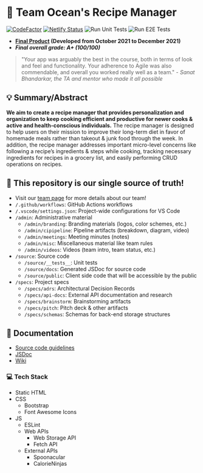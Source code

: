 # 🌊 Team Ocean's Recipe Manager

[![CodeFactor][codefactor-shield]](https://www.codefactor.io/repository/github/cse110-fa21-group5/cse110-fa21-group5)
[![Netlify Status][netlify-shield]](https://team-ocean-recipes.netlify.app/)
![Run Unit Tests](https://github.com/cse110-fa21-group5/cse110-fa21-group5/actions/workflows/run-unit-tests.yml/badge.svg)
![Run E2E Tests](https://github.com/cse110-fa21-group5/cse110-fa21-group5/actions/workflows/run-e2e-tests.yml/badge.svg)

-   **[Final Product](https://team-ocean-recipes.netlify.app/) (Developed from October 2021 to December 2021)** 
-   _**Final overall grade: A+ (100/100)**_  

> "Your app was arguably the best in the course, both in terms of look and feel and functionality. Your adherence to Agile was also commendable, and overall you worked really well as a team." - _Sanat Bhandarkar, the TA and mentor who made it all possible_

## 💡 Summary/Abstract

**We aim to create a recipe manager that provides
personalization and organization to keep cooking
efficient and productive for newer cooks & active
and health-conscious individuals.** The recipe
manager is designed to help users on their mission to
improve their long-term diet in favor of homemade
meals rather than takeout & junk food through the
week. In addition, the recipe manager addresses
important micro-level concerns like following a recipe’s
ingredients & steps while cooking, tracking necessary
ingredients for recipes in a grocery list, and easily
performing CRUD operations on recipes.

## 📘 This repository is our single source of truth!
-   Visit our [team page](admin/team.md) for more details about our team!
-   `/.github/workflows`: GitHub Actions workflows
-   `/.vscode/settings.json`: Project-wide configurations for VS Code
-   `/admin`: Administrative material
    -   `/admin/branding`: Branding materials (logos, color schemes, etc.)
    -   `/admin/cipipeline`: Pipeline artifacts (breakdown, diagram, video)
    -   `/admin/meetings`: Meeting minutes (notes)
    -   `/admin/misc`: Miscellaneous material like team rules
    -   `/admin/videos`: Videos (team intro, team status, etc.)
-   `/source`: Source code
    -   `/source/__tests__`: Unit tests
    -   `/source/docs`: Generated JSDoc for source code
    -   `/source/public`: Client side code that will be accessible by the public
-   `/specs`: Project specs
    -   `/specs/adrs`: Architectural Decision Records
    -   `/specs/api-docs`: External API documentation and research
    -   `/specs/brainstorm`: Brainstorming artifacts
    -   `/specs/pitch`: Pitch deck & other artifacts
    -   `/specs/schemas`: Schemas for back-end storage structures

## 📝 Documentation

-   [Source code guidelines](/source/README.md)
-   [JSDoc](https://cse110-fa21-group5.github.io/cse110-fa21-group5/source/docs/)
-   [Wiki](https://github.com/cse110-fa21-group5/cse110-fa21-group5/wiki)

### 💻 Tech Stack

-   Static HTML
-   CSS
    -   Bootstrap
    -   Font Awesome Icons
-   JS
    -   ESLint
    -   Web APIs
        -   Web Storage API
        -   Fetch API
    -   External APIs
        -   Spoonacular
        -   CalorieNinjas

[codefactor-shield]: https://img.shields.io/codefactor/grade/github/cse110-fa21-group5/cse110-fa21-group5/main
[netlify-shield]: https://img.shields.io/netlify/0552da19-8d05-408c-963e-04f9ea60650d?color=blue
